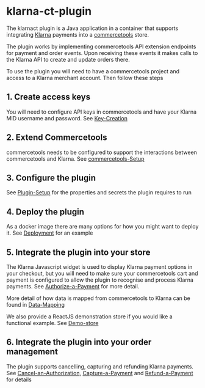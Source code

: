 # klarna-ct-plugin

The klarnact plugin is a Java application in a container that supports integrating [Klarna](https://www.klarna.com) payments into a [commercetools](https://commercetools.com) store. 

The plugin works by implementing commercetools API extension endpoints for payment and order events. Upon receiving these events it makes calls to the Klarna API to create and update orders there.

To use the plugin you will need to have a commercetools project and access to a Klarna merchant account. Then follow these steps

## 1. Create access keys

You will need to configure API keys in commercetools and have your Klarna MID username and password. See [Key-Creation](docs/Key-Creation.md)

## 2. Extend Commercetools

commercetools needs to be configured to support the interactions between commercetools and Klarna. See [commercetools-Setup](docs/commercetools-Setup.md)

## 3. Configure the plugin

See [Plugin-Setup](docs/Plugin-Setup.md) for the properties and secrets the plugin requires to run

## 4. Deploy the plugin

As a docker image there are many options for how you might want to deploy it. See [Deployment](docs/Deployment.md) for an example

## 5. Integrate the plugin into your store

The Klarna Javascript widget is used to display Klarna payment options in your checkout, but you will need to make sure your commercetools cart and payment is configured to allow the plugin to recognise and process Klarna payments. See [Authorize-a-Payment](docs/Authorize-a-Payment.md) for more detail.

More detail of how data is mapped from commercetools to Klarna can be found in [Data-Mapping](docs/Data-Mapping.md)

We also provide a ReactJS demonstration store if you would like a functional example. See [Demo-store](docs/Demo-store.md)

## 6. Integrate the plugin into your order management

The plugin supports cancelling, capturing and refunding Klarna payments. See [Cancel-an-Authorization](docs/Cancel-an-Authorization.md), [Capture-a-Payment](docs/Capture-a-Payment.md) and [Refund-a-Payment](docs/Refund-a-Payment.md) for details